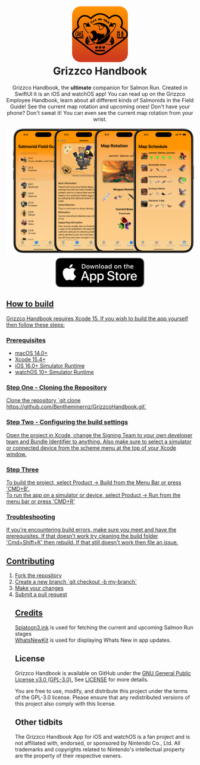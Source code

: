 
<h1 align="center">
  <img src="https://raw.githubusercontent.com/Bentheminernz/bentheminernz/main/ReadMeIcon.png" width="150">
  <br>
  <b>Grizzco Handbook</b>
</h1>

<p align="center">
	Grizzco Handbook, the <b>ultimate</b> companion for Salmon Run. Created in SwiftUI it is an iOS and watchOS app! You can read up on the Grizzco Employee Handbook, learn about all different kinds of Salmonids in the Field Guide! See the current map rotation and upcoming ones! Don't have your phone? Don't sweat it! You can even see the current map rotation from your wrist.
	<br><br>
	<img src="https://raw.githubusercontent.com/Bentheminernz/bentheminernz/main/AppScreenshotCollection.png" width="750">
	<br>
	 <a href="https://apps.apple.com/nz/app/grizzco-handbook/id6557054576"><img src="https://raw.githubusercontent.com/Bentheminernz/bentheminernz/fce1c88db802b49241bd49d278ce524b2270e35c/Download_on_the_App_Store_Badge_US-UK_RGB_blk_092917.svg">
</p>

<h2>How to build</h2>
<p>Grizzco Handbook requires Xcode 15. If you wish to build the app yourself then follow these steps:</p>
<h3>Prerequisites</h3>
<ul>
	<li>macOS 14.0+</li>
	<li>Xcode 15.4+</li>
	<li>iOS 16.0+ Simulator Runtime</li>
	<li>watchOS 10+ Simulator Runtime</li>
</ul>
<h3>Step One - Cloning the Repository</h3>
<p>Clone the repository `git clone https://github.com/Bentheminernz/GrizzcoHandbook.git`</p>
<h3>Step Two - Configuring the build settings</h3>
<p>Open the project in Xcode, change the Signing Team to your own developer team and Bundle Identifier to anything. Also make sure to select a simulator or connected device from the scheme menu at the top of your Xcode window.</p>
<h3>Step Three</h3>
<p>To build the project, select Product -> Build from the Menu Bar or press 'CMD+B'.<br>
To run the app on a simulator or device, select Product -> Run from the menu bar or press 'CMD+R'</p>
<h3>Troubleshooting</h3>
<p>If you're encountering build errors, make sure you meet and have the prerequisites. If that doesn't work try cleaning the build folder 'Cmd+Shift+K' then rebuild. If that still doesn't work then file an issue.</p>

<h2>Contributing</h2>
<ol>
	<li>Fork the repository</li>
	<li>Create a new branch `git checkout -b my-branch`</li>
	<li>Make your changes</li>
	<li>Submit a pull request</li>

<h2>Credits</h2>
<a href="https://splatoon3.ink">Splatoon3.ink</a> is used for fetching the current and upcoming Salmon Run stages
<br>
<a href="https://github.com/SvenTiigi/WhatsNewKit">WhatsNewKit</a> is used for displaying Whats New in app updates.

<h2>License</h2>
<p>Grizzco Handbook is available on GitHub under the <a href="https://www.gnu.org/licenses/gpl-3.0.html">GNU General Public License v3.0 (GPL-3.0).</a> See <a href="#">LICENSE</a> for more details.</p>
<p>You are free to use, modify, and distribute this project under the terms of the GPL-3.0 license. Please ensure that any redistributed versions of this project also comply with this license.</p>

<h2>Other tidbits</h2>
<p>The Grizzco Handbook App for iOS and watchOS is a fan project and is not affiliated with, endorsed, or sponsored by Nintendo Co., Ltd. All trademarks and copyrights related to Nintendo's intellectual property are the property of their respective owners.</p>



